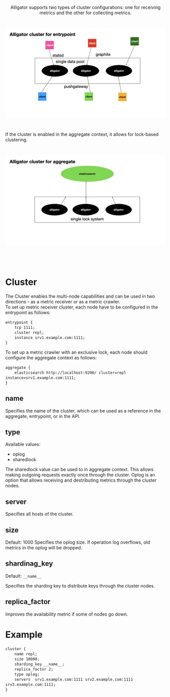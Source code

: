 <p align="center">
Alligator supports two types of cluster configurations: one for receiving metrics and the other for collecting metrics.
<br>
<h1 align="center" style="border-bottom: none">
    <img alt="alligator-cluster-entrypoint" src="/doc/images/cluster-entr.jpeg"></a><br>
</h1>
<br>
If the cluster is enabled in the aggregate context, it allows for lock-based clustering.
<br>
<h1 align="center" style="border-bottom: none">
    <img alt="alligator-cluster-aggregate" src="/doc/images/cluster-aggr.jpeg"></a><br>
</h1>

<br>
<br>
</p>

# Cluster
The Cluster enables the multi-node capabilities and can be used in two directions - as a metric receiver or as a metric crawler.\
To set up metric receiver cluster, each node have to be configured in the entrypoint as follows:
```
entrypoint {
    tcp 1111;
    cluster repl;
    instance srv1.example.com:1111;
}
```

To set up a metric crawler with an exclusive lock, each node should configure the aggregate context as follows:
```
aggregate {
    elasticsearch http://localhost:9200/ cluster=repl instance=srv1.example.com:1111;
}
```


## name
Specifies the name of the cluster, which can be used as a reference in the aggregate, entrypoint, or in the API.


## type
Available values:
- oplog
- sharedlock

The sharedlock value can be used to in aggregate context. This allows making outgoing requests exactly once through the cluster.
Oplog is an option that allows receiving and destributing metrics through the cluster nodes.


## server
Specifies all hosts of the cluster.


## size
Default: 1000
Specifies the oplog size. If operation log overflows, old metrics in the oplog will be dropped.


## shardinag\_key
Default: `__name__`

Specifies the sharding key to distribute keys through the cluster nodes.


## replica\_factor
Improves the availability metric if some of nodes go down.


# Example
```
cluster {
    name repl;
    size 10000;
    sharding_key __name__;
    replica_factor 2;
    type oplog;
    servers  srv1.example.com:1111 srv2.example.com:1111 srv3.example.com:1111;
}
```
